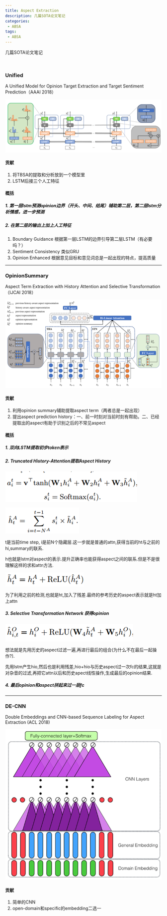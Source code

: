 ```yaml
---
title: Aspect Extraction
description: 几篇SOTA论文笔记
categories:
 - ABSA
tags:
 - ABSA
---
```




几篇SOTA论文笔记

<br />

<!--more-->



### Unified

A Unified Model for Opinion Target Extraction and Target Sentiment Prediction（AAAI 2018）

![1](/pictures/aspect1.png)

#### 贡献

1. 将TBSA的提取和分析放到一个模型里
2. LSTM后接三个人工特征

#### 概括

##### 1. 第一层lstm预测opinion边界（开头、中间、结尾）辅助第二层，第二层lstm分析情感，进一步预测

##### 2. 在第二层的输出上加上人工特征

1. Boundary Guidance 根据第一层LSTM的边界引导第二层LSTM（有必要吗？）
2. Sentiment Consistency 类似GRU
3. Opinion Enhanced 根据意见目标和意见词总是一起出现的特点，提高质量



-------



### OpinionSummary

Aspect Term Extraction with History Attention and Selective Transformation（IJCAI 2018）

![1](/pictures/aspect2.png)

#### 贡献

1. 利用opinion summary辅助提取aspect term（两者总是一起出现）
2. 提出aspect prediction history：一、前一时刻对当前时刻有帮助。二、已经提取出的aspect有助于识别之后的不常见aspect

#### 概括

##### 1. 双向LSTM提取初步token表示

##### 2. Truncated History-Attention提取Aspect History

   

   ![1](/pictures/aspect3.png)

   ![1](/pictures/aspect4.png)

   

   t是当前time step, i是前N个隐藏层.这一步就是普通的attn,获得当前的ht与之前的hi,summary的联系.

h也就是lstm对aspect的表示.提升正确率也能获得aspect之间的联系.但是不是很理解这样的求和attn方法.

   

   ![1](/pictures/aspect5.png)

   

   为了利用之前的检测,也就是ht,加入了残差.最终的参考历史的aspect表示就是ht加上attn

   

##### 3. Selective Transformation Network 获得opinion

   ![1](/pictures/aspect6.png)

   想法就是先用历史的aspect过滤一遍,再进行最后的组合(为什么不在最后一起操作?).

先用lstm产生hio,然后也是利用残差,hio+hio与历史aspect过一次fc的结果,这就是对杂音的过滤,再把它attn以后和历史apect线性操作,生成最后的opinion结果.

#####  4. 最后opinion和aspect拼起来过一层fc



-------



### DE-CNN

Double Embeddings and CNN-based Sequence Labeling for Aspect Extraction (ACL 2018)

![1](/pictures/aspect7.png)

#### 贡献

1. 简单的CNN
2. open-domain和specific的embedding二选一